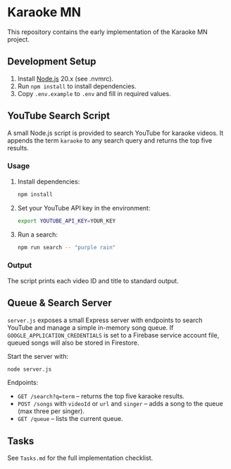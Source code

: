 # Karaoke MN

This repository contains the early implementation of the Karaoke MN project.

## Development Setup

1. Install [Node.js](https://nodejs.org/) 20.x (see .nvmrc).
2. Run `npm install` to install dependencies.
3. Copy `.env.example` to `.env` and fill in required values.

## YouTube Search Script

A small Node.js script is provided to search YouTube for karaoke videos.
It appends the term `karaoke` to any search query and returns the top five results.

### Usage

1. Install dependencies:
   ```bash
   npm install
   ```
2. Set your YouTube API key in the environment:
   ```bash
   export YOUTUBE_API_KEY=YOUR_KEY
   ```
3. Run a search:
   ```bash
   npm run search -- "purple rain"
   ```

### Output
The script prints each video ID and title to standard output.

## Queue & Search Server

`server.js` exposes a small Express server with endpoints to search YouTube and
manage a simple in-memory song queue. If `GOOGLE_APPLICATION_CREDENTIALS` is set
to a Firebase service account file, queued songs will also be stored in
Firestore.

Start the server with:
```bash
node server.js
```

Endpoints:
- `GET /search?q=term` – returns the top five karaoke results.
- `POST /songs` with `videoId` or `url` and `singer` – adds a song to the queue
  (max three per singer).
- `GET /queue` – lists the current queue.

## Tasks
See `Tasks.md` for the full implementation checklist.
